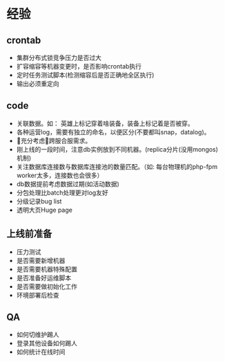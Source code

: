 # 经验

## crontab

- 集群分布式锁竞争压力是否过大
- 扩容缩容等机器变更时，是否影响crontab执行
- 定时任务测试脚本(检测缩容后是否正确地全区执行)
- 输出必须重定向

## code

- 关联数据。如： 英雄上标记穿着啥装备，装备上标记着是否被穿。
- 各种运营log，需要有独立的命名，以便区分(不要都叫snap，datalog)。
- 充分考虑跨服合服需求。
- 刚上线的一段时间，注意db实例放到不同机器。(replica分片(没用mongos)机制)
- 关注数据库连接数与数据库连接池的数量匹配。（如: 每台物理机的php-fpm worker太多，连接数也会很多）
- db数据提前考虑数据过期(如活动数据)
- 分包处理比batch处理更对log友好
- 分级记录bug list
- 透明大页Huge page

## 上线前准备

- 压力测试
- 是否需要新增机器
- 是否需要机器特殊配置
- 是否准备好运维脚本
- 是否需要做初始化工作
- 环境部署后检查

## QA

- 如何切维护踢人
- 登录其他设备如何踢人
- 如何统计在线时间

